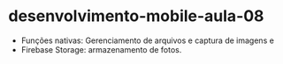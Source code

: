 # desenvolvimento-mobile-aula-08
* Funções nativas: Gerenciamento de arquivos e captura de imagens e
* Firebase Storage: armazenamento de fotos.